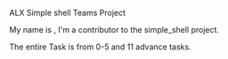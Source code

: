 ALX Simple shell Teams Project

My name is <Ubong-Effiong>, I'm a contributor to the simple_shell project.

The entire Task is from 0-5 and 11 advance tasks.
